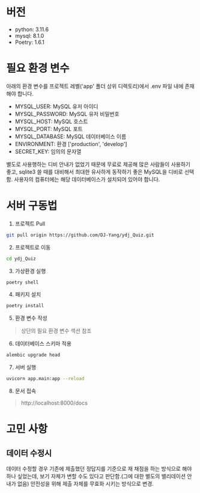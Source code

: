 # 버전
- python: 3.11.6
- mysql: 8.1.0
- Poetry: 1.6.1

# 필요 환경 변수
아래의 환경 변수를 프로젝트 레벨('app' 폴더 상위 디렉토리)에서 .env 파일 내에 존재해야 합니다.

- MYSQL_USER: MySQL 유저 아이디
- MYSQL_PASSWORD: MySQL 유저 비밀번호
- MYSQL_HOST: MySQL 호스트
- MYSQL_PORT: MySQL 포트
- MYSQL_DATABASE: MySQL 데이터베이스 이름
- ENVIRONMENT: 환경 ['production', 'develop']
- SECRET_KEY: 임의의 문자열

별도로 사용행하는 디비 안내가 없었기 때문에 무료로 제공해 많은 사람들이 사용하기 좋고, sqlite3 쓸 때를 대비해서 최대한 유사하게 동작하기 좋은 MySQL을 디비로 선택함. 사용자의 컴퓨터에는 해당 데이터베이스가 설치되어 있어야 합니다.

# 서버 구동법
1. 프로젝트 Pull
```bash
git pull origin https://github.com/DJ-Yang/ydj_Quiz.git
```
2. 프로젝트로 이동
```bash
cd ydj_Quiz
```
3. 가상환경 실행
```bash
poetry shell
```
4. 패키지 설치
```bash
poetry install
```
5. 환경 변수 작성
> 상단의 필요 환경 변수 섹션 참조
6. 데이터베이스 스키마 적용
```bash
alembic upgrade head
```
7. 서버 실행
```bash
uvicorn app.main:app --reload
```
8. 문서 접속
> http://localhost:8000/docs


# 고민 사항
## 데이터 수정시
데이터 수정할 경우 기존에 제출했던 정답지를 기준으로 재 채점을 하는 방식으로 해야하나 싶었는데, 보기 자체가 변할 수도 있다고 판단함.(그에 대한 별도의 밸리데이션 안내가 없음) 안전성을 위해 제출 자체를 무효화 시키는 방식으로 변경.